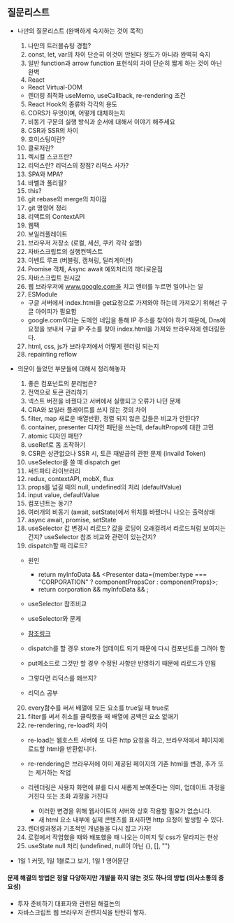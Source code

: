 ## 질문리스트

- 나만의 질문리스트 (완벽하게 숙지하는 것이 목적)

  1. 나만의 트러블슈팅 경험?
  2. const, let, var의 차이 단순히 이것이 안된다 정도가 아니라 완벽히 숙지
  3. 일반 function과 arrow function 표현식의 차이 단순히 짧게 하는 것이 아닌 완벽
  4. React

  - React Virtual-DOM
  - 렌더링 최적화 useMemo, useCallback, re-rendering 조건

  5. React Hook의 종류와 각각의 용도
  6. CORS가 무엇이며, 어떻게 대체하는지
  7. 비동기 구문의 실행 방식과 순서에 대해서 이야기 해주세요
  8. CSR과 SSR의 차이
  9. 호이스팅이란?
  10. 클로저란?
  11. 렉시컬 스코프란?
  12. 리덕스란? 리덕스의 장점? 리덕스 사가?
  13. SPA와 MPA?
  14. 바벨과 폴리필?
  15. this?
  16. git rebase와 merge의 차이점
  17. git 명령어 정리
  18. 리액트의 ContextAPI
  19. 웹팩
  20. 보일러플레이트
  21. 브라우저 저장소 (로컬, 세션, 쿠키 각각 설명)
  22. 자바스크립트의 실행컨텍스트
  23. 이벤트 루프 (버블링, 캡쳐링, 딜리게이션)
  24. Promise 객체, Async await 예외처리의 까다로운점
  25. 자바스크립트 원시값
  26. 웹 브라우저에 www.google.com을 치고 엔터를 누르면 일어나는 일
  27. ESModule

  - 구글 서버에서 index.html을 get요청으로 가져와야 하는데 가져오기 위해선 구글 아이피가 필요함
  - google.com이라는 도메인 네임을 통해 IP 주소를 찾아야 하기 때문에, Dns에 요청을 보내서 구글 IP 주소를 찾아 index.html을 가져와 브라우저에 렌더링한다.

  27. html, css, js가 브라우저에서 어떻게 렌더링 되는지
  28. repainting reflow

- 의문이 들었던 부분들에 대해서 정리해놓자

  1. 좋은 컴포넌트의 분리법은?
  2. 전역으로 토큰 관리하기
  3. 넥스트 버전을 바꿨다고 서버에서 실행되고 오류가 나던 문제
  4. CRA와 보일러 플레이트를 쓰지 않는 것의 차이
  5. filter, map 새로운 배열반환, 정렬 되지 않은 값들은 비교가 안된다?
  6. container, presenter 디자인 패턴을 쓰는데, defaultProps에 대한 고민
  7. atomic 디자인 패턴?
  8. useRef로 돔 조작하기
  9. CSR은 상관없으나 SSR 시, 토큰 재발급의 관한 문제 (invaild Token)
  10. useSelector를 쓸 때 dispatch get
  11. 써드파티 라이브러리
  12. redux, contextAPI, mobX, flux
  13. props를 넘길 때의 null, undefined의 처리 (defaultValue)
  14. input value, defaultValue
  15. 컴포넌트는 동기?
  16. 여러개의 비동기 (await, setState)에서 위치를 바꿨더니 나오는 출력상태
  17. async await, promise, setState
  18. useSelector 값 변경시 리로드? 값을 로딩이 오래걸려서 리로드처럼 보여지는건지? useSelector 참조 비교와 관련이 있는건지?
  19. dispatch할 때 리로드?

  - 원인

    - return myInfoData && <Presenter data={member.type === "CORPORATION" ? componentPropsCor : componentProps}></Presenter>;
    - return corporation && myInfoData && <Presenter data={componentPropsCor}></Presenter>;

  - useSelector 참조비교
  - useSelector와 문제
  - [참조링크](https://redux.js.org/tutorials/fundamentals/part-5-ui-react#reading-state-from-the-store-with-useselector)

  - dispatch를 할 경우 store가 업데이트 되기 때문에 다시 컴포넌트를 그려야 함
  - put메소드로 그것만 할 경우 수정된 사항만 반영하기 때문에 리로드가 안됨
  - 그렇다면 리덕스를 왜쓰지?
  - 리덕스 공부

  20. every함수를 써서 배열에 모든 요소를 true일 때 true로
  21. filter를 써서 취소를 클릭했을 때 배열에 공백인 요소 없애기
  22. re-rendering, re-load의 차이

  - re-load는 웹호스트 서버에 또 다른 http 요청을 하고, 브라우저에서 페이지에 로드할 html을 반환합니다.
  - re-rendering은 브라우저에 이미 제공된 페이지의 기존 html을 변경, 추가 또는 제거하는 작업
  - 리렌더링은 사용자 화면에 뷰를 다시 새롭게 보여준다는 의미, 업데이트 과정을 거친다 또는 조화 과정을 거친다

    - 이러한 변경을 위해 웹사이트의 서버와 상호 작용할 필요가 없습니다.
    - 새 html 요소 내부에 실제 콘텐츠를 표시하면 http 요청이 발생할 수 있다.

  23. 렌더링과정과 기초적인 개념들을 다시 잡고 가자!
  24. 로컬에서 작업했을 때와 배포했을 때 나오는 이미지 및 css가 달라지는 현상
  25. useState null 처리 (undefined, null이 아닌 {}, [], "")

- 1일 1 커밋, 1일 1블로그 보기, 1일 1 영어문단

#### 문제 해결의 방법은 정말 다양하지만 개발을 하지 않는 것도 하나의 방법 (의사소통의 중요성)

- 투자 준비하기 대표자와 관련된 해결논의
- 자바스크립트 웹 브라우저 관련지식을 탄탄히 쌓자.

